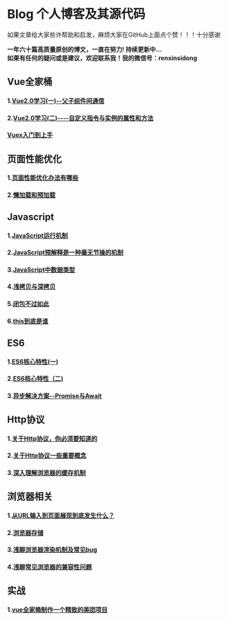 # Blog 个人博客及其源代码
如果文章给大家些许帮助和启发，麻烦大家在GitHub上面点个赞！！！十分感谢

**一年六十篇高质量原创的博文，一直在努力! 持续更新中...**  
**如果有任何的疑问或是建议，欢迎联系我！我的微信号：renxinsidong**
## Vue全家桶
#### 1.[Vue2.0学习(一)--父子组件间通信](https://github.com/ljianshu/Blog/blob/master/Vue2.0%E5%AD%A6%E4%B9%A0(%E4%B8%80)--%E7%88%B6%E5%AD%90%E7%BB%84%E4%BB%B6%E9%97%B4%E9%80%9A%E4%BF%A1.md)
#### 2.[Vue2.0学习(二)----自定义指令与实例的属性和方法](https://github.com/ljianshu/Blog/blob/master/Vue2.0%E5%AD%A6%E4%B9%A0(%E4%BA%8C)----%E8%87%AA%E5%AE%9A%E4%B9%89%E6%8C%87%E4%BB%A4%E4%B8%8E%E5%AE%9E%E4%BE%8B%E7%9A%84%E5%B1%9E%E6%80%A7%E5%92%8C%E6%96%B9%E6%B3%95.md)

#### [Vuex入门到上手](https://github.com/ljianshu/Blog/blob/master/Vuex%E5%85%A5%E9%97%A8%E5%88%B0%E4%B8%8A%E6%89%8B.md)


## 页面性能优化
#### 1.[页面性能优化办法有哪些](https://github.com/ljianshu/Blog/blob/master/%E9%A1%B5%E9%9D%A2%E6%80%A7%E8%83%BD%E4%BC%98%E5%8C%96%E5%8A%9E%E6%B3%95%E6%9C%89%E5%93%AA%E4%BA%9B%3F.md)
#### 2.[懒加载和预加载](https://github.com/ljianshu/Blog/blob/master/%E6%87%92%E5%8A%A0%E8%BD%BD%E5%92%8C%E9%A2%84%E5%8A%A0%E8%BD%BD.md)

## Javascript
#### 1.[JavaScript运行机制](https://github.com/ljianshu/Blog/blob/master/JavaScript%E8%BF%90%E8%A1%8C%E6%9C%BA%E5%88%B6.md)
#### 2.[JavaScript预解释是一种毫无节操的机制](https://github.com/ljianshu/Blog/blob/master/JavaScript%E9%A2%84%E8%A7%A3%E9%87%8A%E6%98%AF%E4%B8%80%E7%A7%8D%E6%AF%AB%E6%97%A0%E8%8A%82%E6%93%8D%E7%9A%84%E6%9C%BA%E5%88%B6.md)
#### 3.[JavaScript中数据类型](https://github.com/ljianshu/Blog/blob/master/JavaScript%E4%B8%AD%E6%95%B0%E6%8D%AE%E7%B1%BB%E5%9E%8B.md)
#### 4.[浅拷贝与深拷贝](https://github.com/ljianshu/Blog/blob/master/%E6%B5%85%E6%8B%B7%E8%B4%9D%E4%B8%8E%E6%B7%B1%E6%8B%B7%E8%B4%9D.md)
#### 5.[闭包不过如此](https://github.com/ljianshu/Blog/blob/master/%E9%97%AD%E5%8C%85%E4%B8%8D%E8%BF%87%E5%A6%82%E6%AD%A4.md)
#### 6.[this到底是谁](https://github.com/ljianshu/Blog/blob/master/this%E5%88%B0%E5%BA%95%E6%98%AF%E8%B0%81.md)
## ES6
#### 1.[ES6核心特性(一)](https://github.com/ljianshu/Blog/blob/master/ES6%E6%A0%B8%E5%BF%83%E7%89%B9%E6%80%A7%EF%BC%88%E4%B8%80.md)
#### 2.[ES6核心特性（二)](https://github.com/ljianshu/Blog/blob/master/ES6%E6%A0%B8%E5%BF%83%E7%89%B9%E6%80%A7%EF%BC%88%E4%BA%8C.md)
#### 3.[异步解决方案--Promise与Await](https://github.com/ljianshu/Blog/blob/master/%E5%BC%82%E6%AD%A5%E8%A7%A3%E5%86%B3%E6%96%B9%E6%A1%88--Promise%E4%B8%8EAwait.md)
## Http协议
#### 1.[关于Http协议，你必须要知道的](https://github.com/ljianshu/Blog/blob/master/%E5%85%B3%E4%BA%8EHttp%E5%8D%8F%E8%AE%AE%EF%BC%8C%E4%BD%A0%E5%BF%85%E9%A1%BB%E8%A6%81%E7%9F%A5%E9%81%93%E7%9A%84.md)
#### 2.[关于Http协议一些重要概念](https://github.com/ljianshu/Blog/blob/master/%E5%85%B3%E4%BA%8EHttp%E5%8D%8F%E8%AE%AE%E4%B8%80%E4%BA%9B%E9%87%8D%E8%A6%81%E6%A6%82%E5%BF%B5.md)
#### 3.[深入理解浏览器的缓存机制](https://github.com/ljianshu/Blog/blob/master/%E6%B7%B1%E5%85%A5%E7%90%86%E8%A7%A3%E6%B5%8F%E8%A7%88%E5%99%A8%E7%9A%84%E7%BC%93%E5%AD%98%E6%9C%BA%E5%88%B6.md)


## 浏览器相关
#### 1.[从URL输入到页面展现到底发生什么？](https://github.com/ljianshu/Blog/blob/master/%E4%BB%8EURL%E8%BE%93%E5%85%A5%E5%88%B0%E9%A1%B5%E9%9D%A2%E5%B1%95%E7%8E%B0%E5%88%B0%E5%BA%95%E5%8F%91%E7%94%9F%E4%BB%80%E4%B9%88%EF%BC%9F.md)
#### 2.[浏览器存储](https://github.com/ljianshu/Blog/blob/master/%E6%B5%8F%E8%A7%88%E5%99%A8%E5%AD%98%E5%82%A8.md)
#### 3.[浅聊浏览器渲染机制及常见bug](https://github.com/ljianshu/Blog/blob/master/%E6%B5%85%E8%81%8A%E6%B5%8F%E8%A7%88%E5%99%A8%E6%B8%B2%E6%9F%93%E6%9C%BA%E5%88%B6%E5%8F%8A%E5%B8%B8%E8%A7%81bug.md)
#### 4.[浅聊常见浏览器的兼容性问题](https://github.com/ljianshu/Blog/blob/master/%E6%B5%85%E8%81%8A%E5%B8%B8%E8%A7%81%E6%B5%8F%E8%A7%88%E5%99%A8%E7%9A%84%E5%85%BC%E5%AE%B9%E6%80%A7%E9%97%AE%E9%A2%98.md)

## 实战
#### 1.[vue全家桶制作一个精致的美团项目](https://github.com/ljianshu/Blog/blob/master/%5Bvue%E5%85%A8%E5%AE%B6%E6%A1%B6%5D%E5%88%B6%E4%BD%9C%E4%B8%80%E4%B8%AA%E7%B2%BE%E8%87%B4%E7%9A%84%E7%BE%8E%E5%9B%A2%E9%A1%B9%E7%9B%AE.md)
